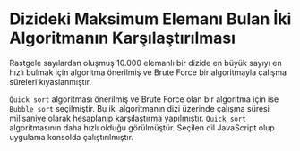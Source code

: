 # Dizideki Maksimum Elemanı Bulan İki Algoritmanın Karşılaştırılması

Rastgele sayılardan oluşmuş 10.000 elemanlı bir dizide en büyük sayıyı en hızlı bulmak için algoritma önerilmiş ve Brute Force bir algoritmayla çalışma süreleri kıyaslanmıştır.

`Quick sort` algoritması önerilmiş ve Brute Force olan bir algoritma için ise `Bubble sort` seçilmiştir. Bu iki algoritmanın dizi üzerinde çalışma süresi milisaniye olarak hesaplanıp karşılaştırma yapılmıştır. `Quick sort` algoritmasının daha hızlı olduğu görülmüştür. Seçilen dil JavaScript olup uygulama konsolda çalıştırılmıştır.





